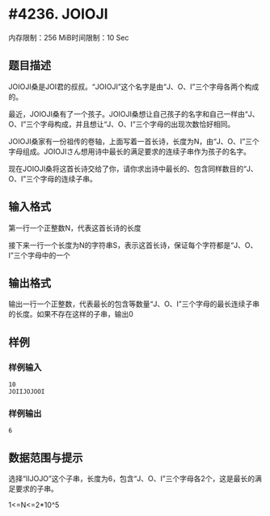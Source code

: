 # #4236. JOIOJI

内存限制：256 MiB时间限制：10 Sec

## 题目描述

JOIOJI桑是JOI君的叔叔。&ldquo;JOIOJI&rdquo;这个名字是由&ldquo;J、O、I&rdquo;三个字母各两个构成的。

最近，JOIOJI桑有了一个孩子。JOIOJI桑想让自己孩子的名字和自己一样由&ldquo;J、O、I&rdquo;三个字母构成，并且想让&ldquo;J、O、I&rdquo;三个字母的出现次数恰好相同。

JOIOJI桑家有一份祖传的卷轴，上面写着一首长诗，长度为N，由&ldquo;J、O、I&rdquo;三个字母组成。JOIOJIさん想用诗中最长的满足要求的连续子串作为孩子的名字。

现在JOIOJI桑将这首长诗交给了你，请你求出诗中最长的、包含同样数目的&ldquo;J、O、I&rdquo;三个字母的连续子串。

## 输入格式

第一行一个正整数N，代表这首长诗的长度

接下来一行一个长度为N的字符串S，表示这首长诗，保证每个字符都是&ldquo;J、O、I&rdquo;三个字母中的一个

## 输出格式

输出一行一个正整数，代表最长的包含等数量&ldquo;J、O、I&rdquo;三个字母的最长连续子串的长度。如果不存在这样的子串，输出0

## 样例

### 样例输入

    
    10
    JOIIJOJOOI
    

### 样例输出

    
    6
    
    

## 数据范围与提示

选择&ldquo;IIJOJO&rdquo;这个子串，长度为6，包含&ldquo;J、O、I&rdquo;三个字母各2个，这是最长的满足要求的子串。

1<=N<=2*10^5
